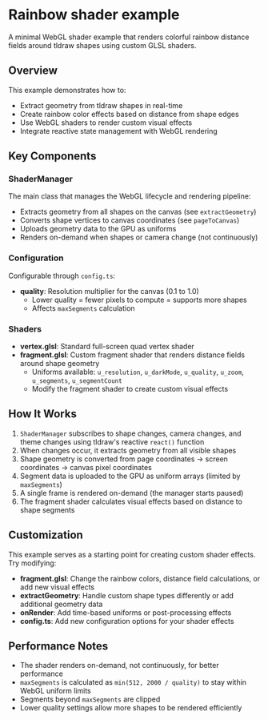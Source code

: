 # Rainbow shader example

A minimal WebGL shader example that renders colorful rainbow distance fields around tldraw shapes using custom GLSL shaders.

## Overview

This example demonstrates how to:

- Extract geometry from tldraw shapes in real-time
- Create rainbow color effects based on distance from shape edges
- Use WebGL shaders to render custom visual effects
- Integrate reactive state management with WebGL rendering

## Key Components

### ShaderManager

The main class that manages the WebGL lifecycle and rendering pipeline:

- Extracts geometry from all shapes on the canvas (see `extractGeometry`)
- Converts shape vertices to canvas coordinates (see `pageToCanvas`)
- Uploads geometry data to the GPU as uniforms
- Renders on-demand when shapes or camera change (not continuously)

### Configuration

Configurable through `config.ts`:

- **quality**: Resolution multiplier for the canvas (0.1 to 1.0)
  - Lower quality = fewer pixels to compute = supports more shapes
  - Affects `maxSegments` calculation

### Shaders

- **vertex.glsl**: Standard full-screen quad vertex shader
- **fragment.glsl**: Custom fragment shader that renders distance fields around shape geometry
  - Uniforms available: `u_resolution`, `u_darkMode`, `u_quality`, `u_zoom`, `u_segments`, `u_segmentCount`
  - Modify the fragment shader to create custom visual effects

## How It Works

1. `ShaderManager` subscribes to shape changes, camera changes, and theme changes using tldraw's reactive `react()` function
2. When changes occur, it extracts geometry from all visible shapes
3. Shape geometry is converted from page coordinates → screen coordinates → canvas pixel coordinates
4. Segment data is uploaded to the GPU as uniform arrays (limited by `maxSegments`)
5. A single frame is rendered on-demand (the manager starts paused)
6. The fragment shader calculates visual effects based on distance to shape segments

## Customization

This example serves as a starting point for creating custom shader effects. Try modifying:

- **fragment.glsl**: Change the rainbow colors, distance field calculations, or add new visual effects
- **extractGeometry**: Handle custom shape types differently or add additional geometry data
- **onRender**: Add time-based uniforms or post-processing effects
- **config.ts**: Add new configuration options for your shader effects

## Performance Notes

- The shader renders on-demand, not continuously, for better performance
- `maxSegments` is calculated as `min(512, 2000 / quality)` to stay within WebGL uniform limits
- Segments beyond `maxSegments` are clipped
- Lower quality settings allow more shapes to be rendered efficiently
